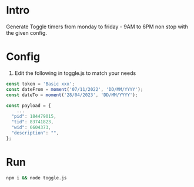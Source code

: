 # Intro
Generate Toggle timers from monday to friday - 9AM to 6PM non stop with the given config.

# Config

1. Edit the following in toggle.js to match your needs
```js
const token = 'Basic xxx';
const dateFrom = moment('07/11/2022', 'DD/MM/YYYY');
const dateTo = moment('28/04/2023', 'DD/MM/YYYY');

const payload = {
    ...
  "pid": 184479015,
  "tid": 83741823,
  "wid": 6604373,
  "description": "",
};
```

# Run
```sh
npm i && node toggle.js
```
